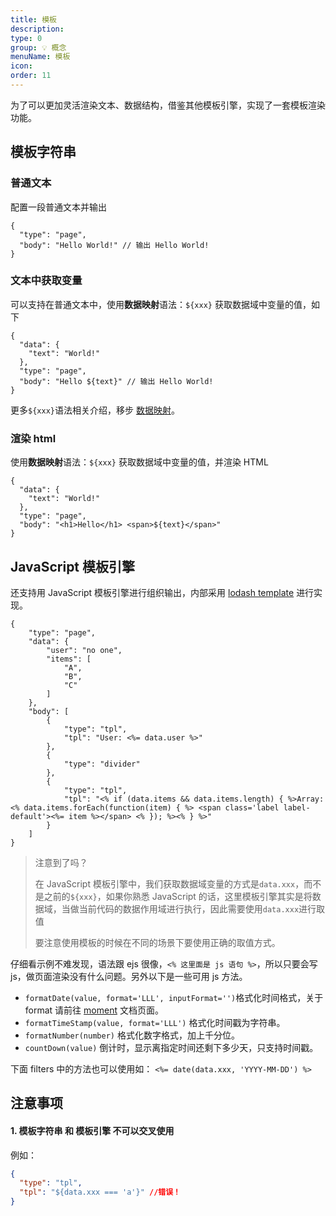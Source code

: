 ```yaml
---
title: 模板
description:
type: 0
group: 💡 概念
menuName: 模板
icon:
order: 11
---
```


为了可以更加灵活渲染文本、数据结构，借鉴其他模板引擎，实现了一套模板渲染功能。

## 模板字符串

### 普通文本

配置一段普通文本并输出

```schema
{
  "type": "page",
  "body": "Hello World!" // 输出 Hello World!
}
```

### 文本中获取变量

可以支持在普通文本中，使用**数据映射**语法：`${xxx}` 获取数据域中变量的值，如下

```schema
{
  "data": {
    "text": "World!"
  },
  "type": "page",
  "body": "Hello ${text}" // 输出 Hello World!
}
```

更多`${xxx}`语法相关介绍，移步 [数据映射](./data-mapping)。

### 渲染 html

使用**数据映射**语法：`${xxx}` 获取数据域中变量的值，并渲染 HTML

```schema
{
  "data": {
    "text": "World!"
  },
  "type": "page",
  "body": "<h1>Hello</h1> <span>${text}</span>"
}
```

## JavaScript 模板引擎

还支持用 JavaScript 模板引擎进行组织输出，内部采用 [lodash template](https://lodash.com/docs/4.17.15#template) 进行实现。

```schema
{
    "type": "page",
    "data": {
        "user": "no one",
        "items": [
            "A",
            "B",
            "C"
        ]
    },
    "body": [
        {
            "type": "tpl",
            "tpl": "User: <%= data.user %>"
        },
        {
            "type": "divider"
        },
        {
            "type": "tpl",
            "tpl": "<% if (data.items && data.items.length) { %>Array: <% data.items.forEach(function(item) { %> <span class='label label-default'><%= item %></span> <% }); %><% } %>"
        }
    ]
}
```

> 注意到了吗？
>
> 在 JavaScript 模板引擎中，我们获取数据域变量的方式是`data.xxx`，而不是之前的`${xxx}`，如果你熟悉 JavaScript 的话，这里模板引擎其实是将数据域，当做当前代码的数据作用域进行执行，因此需要使用`data.xxx`进行取值
>
> 要注意使用模板的时候在不同的场景下要使用正确的取值方式。

仔细看示例不难发现，语法跟 ejs 很像，`<% 这里面是 js 语句 %>`，所以只要会写 js，做页面渲染没有什么问题。另外以下是一些可用 js 方法。

- `formatDate(value, format='LLL', inputFormat='')`格式化时间格式，关于 format 请前往 [moment](https://momentjs.com/docs/) 文档页面。
- `formatTimeStamp(value, format='LLL')` 格式化时间戳为字符串。
- `formatNumber(number)` 格式化数字格式，加上千分位。
- `countDown(value)` 倒计时，显示离指定时间还剩下多少天，只支持时间戳。

下面 filters 中的方法也可以使用如： `<%= date(data.xxx, 'YYYY-MM-DD') %>`

## 注意事项

#### 1. 模板字符串 和 模板引擎 不可以交叉使用

例如：

```json
{
  "type": "tpl",
  "tpl": "${data.xxx === 'a'}" //错误！
}
```
